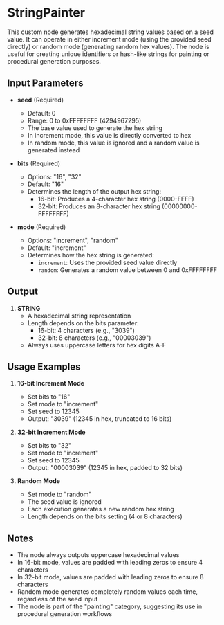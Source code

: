 # StringPainter

This custom node generates hexadecimal string values based on a seed value. It can operate in either increment mode (using the provided seed directly) or random mode (generating random hex values). The node is useful for creating unique identifiers or hash-like strings for painting or procedural generation purposes.

## Input Parameters

- **seed** (Required)
  - Default: 0
  - Range: 0 to 0xFFFFFFFF (4294967295)
  - The base value used to generate the hex string
  - In increment mode, this value is directly converted to hex
  - In random mode, this value is ignored and a random value is generated instead

- **bits** (Required)
  - Options: "16", "32"
  - Default: "16"
  - Determines the length of the output hex string:
    - 16-bit: Produces a 4-character hex string (0000-FFFF)
    - 32-bit: Produces an 8-character hex string (00000000-FFFFFFFF)

- **mode** (Required)
  - Options: "increment", "random"
  - Default: "increment"
  - Determines how the hex string is generated:
    - `increment`: Uses the provided seed value directly
    - `random`: Generates a random value between 0 and 0xFFFFFFFF

## Output

1. **STRING**
   - A hexadecimal string representation
   - Length depends on the bits parameter:
     - 16-bit: 4 characters (e.g., "3039")
     - 32-bit: 8 characters (e.g., "00003039")
   - Always uses uppercase letters for hex digits A-F

## Usage Examples

1. **16-bit Increment Mode**
   - Set bits to "16"
   - Set mode to "increment"
   - Set seed to 12345
   - Output: "3039" (12345 in hex, truncated to 16 bits)

2. **32-bit Increment Mode**
   - Set bits to "32"
   - Set mode to "increment"
   - Set seed to 12345
   - Output: "00003039" (12345 in hex, padded to 32 bits)

3. **Random Mode**
   - Set mode to "random"
   - The seed value is ignored
   - Each execution generates a new random hex string
   - Length depends on the bits setting (4 or 8 characters)

## Notes

- The node always outputs uppercase hexadecimal values
- In 16-bit mode, values are padded with leading zeros to ensure 4 characters
- In 32-bit mode, values are padded with leading zeros to ensure 8 characters
- Random mode generates completely random values each time, regardless of the seed input
- The node is part of the "painting" category, suggesting its use in procedural generation workflows
